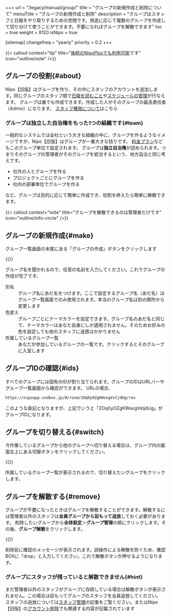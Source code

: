 +++
url = "/legacy/manual/group/"
title = "グループの新規作成と削除について"
menuTitle = "グループの新規作成と削除"
description = "グループはスタッフと日報をやり取りするための空間です。用途に応じて複数のグループを作成して切り分けて使うことができます。不要になればグループを解散できます"
toc = true
weight = 8120
isNipo = true

[sitemap]
  changefreq = "yearly"
  priority = 0.2
+++

{{< callout context="tip" title="[後続のNipoPlusでも利用可能](/docs/manual/initial-setting/make-group/)です" icon="outline/note" />}}

## グループの役割{#about}

Nipo【旧版】はグループを作り、その中にスタッフのアカウントを追加します。同じグループのスタッフ間で[日報を読むこと](/legacy/manual/postbox/)や[スケジュールの管理](/legacy/manual/calendar/)が行なえます。
グループは誰でも作成できます。作成した人がそのグループの最高責任者（Admin）になります。
[スタッフ権限について](/legacy/manual/staff-manage/)はこちら

### グループは独立した自治権をもった1つの組織です{#team}

一般的なシステムでは会社という大きな組織の中に、グループを作るようなイメージですが、Nipo【旧版】はグループが一番大きな括りです。
[料金プラン](/legacy/system/price/)などもこのグループ単位で設定されます。
グループは**独立自治権**が認められます。つまりそのグループの管理者がそのグループを統治するという、地方自治と同じ考えです。

- 社外の人とグループを作る
- プロジェクトごとにグループを作る
- 社内の部署単位でグループを作る

など、グループは目的に応じて簡単に作成でき、役割を終えたら簡単に解散できます。

{{< callout context="note" title="グループを解散できるのは管理者だけです" icon="outline/info-circle" />}}

## グループの新規作成{#make}

グループ一覧画面の末尾にある「グループの作成」ボタンをクリックします

{{<iTablet filename="img/createGroup" msg="グループを新規に作ります" alice="ok">}}

グループ名を聞かれるので、任意の名前を入力してください。これでグループの作成が完了です。

<dl class="basic">
  <dt>別名</dt>
  <dd>グループ名にあだ名をつけます。ここで設定するグループ名（あだ名）はグループ一覧画面でのみ使用されます。本当のグループ名は別の箇所から変更します</dd>
  <dt>色変え</dt>
  <dd>グループごとにテーマカラーを設定できます。グループ名のあだ名と同じで、テーマカラーはあなた自身にしか適用されません。そのためお好みの色を設定しても他のスタッフに迷惑はかかりません</dd>
  <dt>所属しているグループ一覧</dt>
  <dd>あなたが参加しているグループの一覧です。クリックするとそのグループに入室します</dd>
</dl>

## グループIDの確認{#ids}

すべてのグループには固有のIDが割り当てられます。グループのIDはURLバーやグループ一覧画面から確認ができます。
URLの場合、

```bash {frame="none"}
https://nipoapp.sndbox.jp/#/room/2Oq0yOZgKWsogVstjdUg/res
```

このような表記となりますが、上記でいうと「2Oq0yOZgKWsogVstjdUg」がグループIDになります。

## グループを切り替える{#switch}

今作業しているグループから他のグループへ切り替える場合は、グループ内の画面左上にある切替ボタンをクリックしてください。

{{<iTablet filename="img/switchGroup" msg="グループの切り替え" alice="ok">}}

所属しているグループ一覧が表示されるので、切り替えたいグループをクリックします。

## グループを解散する{#remove}

グループが不要になったときはグループを解散することができます。解散するには管理者以外のスタッフは**全員グループから前もって追放**しておく必要があります。
削除したいグループから**全体設定**＞**グループ管理**の順にクリックします。その後、**グループ解散**をクリックします。

{{<iTablet filename="img/group-delete" msg="グループの解散"  alice="ok">}}

削除前に確認のメッセージが表示されます。誤操作による解散を防ぐため、確認BOXに「drop」と入力してください。これで解散ボタンが押せるようになります。

### グループにスタッフが残っていると解散できません{#hint}

まだ管理者以外のスタッフがグループに存続している場合は解散ボタンが表示されません。この場合は前もってグループのスタッフを全員追放してください。
スタッフの追放については[スタッフ管理](/legacy/manual/staff-manage/)の記事をご覧ください。またはNipo【旧版】の[アカウント削除](/legacy/manual/leave-account/)でも関連する内容が記載されています
